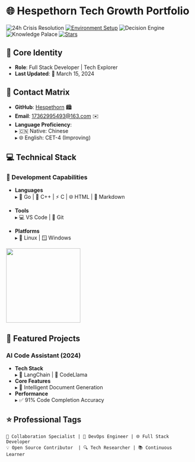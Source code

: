# 🌐 Hespethorn Tech Growth Portfolio
![24h Crisis Resolution](https://img.shields.io/badge/Personality-ENTJ-orange?logo=bug)
[![Environment Setup](https://img.shields.io/badge/env-setup-green?style=flat-square)](https://www.16personalities.com/profile)
![Decision Engine](https://img.shields.io/badge/decisions-24h-red?logo=git)
![Knowledge Palace](https://img.shields.io/badge/knowledge-50books-gold?logo=book)
[![Stars](https://img.shields.io/github/stars/Hespethorn/Hespethorn)](https://github.com/Hespethorn/Hespethorn)
## 📌 Core Identity
- **Role**: Full Stack Developer | Tech Explorer
- **Last Updated**: 📅 March 15, 2024

## 🔗 Contact Matrix
- **GitHub**: [Hespethorn](https://github.com/Hespethorn) 🏙️  
- **Email**: 17362995493@163.com ✉️  
- **Language Proficiency**:  
  ▸ 🇨🇳 Native: Chinese  
  ▸ 🌐 English: CET-4 (Improving)  

## 💻 Technical Stack
### 🔧 Development Capabilities
- **Languages**  
  ▸ 🐞 Go | 🚀 C++ | ⚡ C | 🌐 HTML | 📝 Markdown  

- **Tools**  
  ▸ 💻 VS Code | 🧩 Git  

- **Platforms**  
  ▸ 🐧 Linux | 🪟 Windows  
<a href="https://github.com/anuraghazra/github-readme-stats">
  <img height=200 align="center" src="https://github-readme-stats.vercel.app/api?username=Hespethorn&theme=vue&show_icons=true" />
</a>
<!--https://github.com/anuraghazra/github-readme-stats?tab=readme-ov-file#disable-rate-limit-protections从大佬这里copy的效果!-->

## 🚀 Featured Projects
###  AI Code Assistant (2024)
- **Tech Stack**  
  ▸ 🔗 LangChain | 🤖 CodeLlama  
- **Core Features**  
  ▸ 📄 Intelligent Document Generation  
- **Performance**  
  ▸ ✅ 91% Code Completion Accuracy  

## ⭐ Professional Tags

```text
🤝 Collaboration Specialist | 🔧 DevOps Engineer | 🌐 Full Stack Developer
💡 Open Source Contributor  | 🔍 Tech Researcher | 📚 Continuous Learner    
```  
